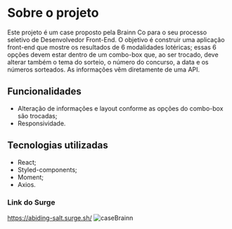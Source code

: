 # Sobre o projeto

Este projeto é um case proposto pela Brainn Co para o seu processo seletivo de Desenvolvedor Front-End. O objetivo é construir uma aplicação front-end que mostre os resultados de 6 modalidades lotéricas; essas 6 opções devem estar dentro de um combo-box que, ao ser trocado, deve alterar também o tema do sorteio, o número do concurso, a data e os números sorteados. As informações vêm diretamente de uma API.  

## Funcionalidades

* Alteração de informações e layout conforme as opções do combo-box são trocadas;
* Responsividade. 

## Tecnologias utilizadas

* React;
* Styled-components;
* Moment;
* Axios.

### Link do Surge
https://abiding-salt.surge.sh/
![caseBrainn](https://user-images.githubusercontent.com/90624608/169656502-4af216d3-7b3a-42ba-b476-27c39945337b.png)

